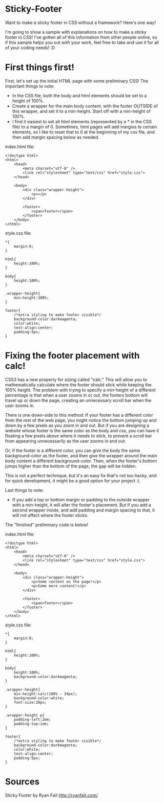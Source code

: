 # Sticky-Footer
Want to make a sticky footer in CSS without a framework? Here's one way!

I'm going to show a sample with explanations on how to make a sticky footer in CSS! I've gotten all of this information from other people online, so if this sample helps you out with your work, feel free to take and use it for all of your coding needs! :D

# First things first!

First, let's set up the initial HTML page with some preliminary CSS! The important things to note:
- In the CSS file, both the body and html elements should be set to a height of 100%.
- Create a wrapper for the main body content, with the footer OUTSIDE of this wrapper, and set it to a min-height. Start off with a min-height of 100%.
- I find it easiest to set all html elements (represented by a * in the CSS file) to a margin of 0. Sometimes, html pages will add margins to certain elements, so I like to reset that to 0 at the beginning of my css file, and then add margin spacing below as needed.

index.html file:

```
<!doctype html>
<html>
    <head>
        <meta charset="utf-8" />
        <link rel="stylesheet" type="text/css" href="style.css">
    </head>
    
    <body>
        <div class="wrapper-height">
            <p></p>
        </div>
        
        <footer>
            <span>footer</span>
        </footer>
    </body>
</html>
```


style.css file:

```
*{
    margin:0;
}

html{
    height:100%;
}

body{
    height:100%;
}

.wrapper-height{
    min-height:100%;
}

footer{
    /*extra styling to make footer visible*/
    background-color:darkmagenta;
    color:white;
    text-align:center;
    padding:5px;
}
```

# Fixing the footer placement with calc!

CSS3 has a new property for sizing called "calc." This will allow you to mathematically calculate where the footer should stick while keeping the 100% height. The problem with trying to specify a min-height of a different percentage is that when a user zooms in or out, the footers bottom will travel up or down the page, creating an unnecessary scroll bar when the user zooms in.

There is one down-side to this method: If your footer has a different color from the rest of the web page, you might notice the bottom jumping up and down by a few pixels as you zoom in and out. But if you are designing a website whose footer is the same color as the body and css, you can have it floating a few pixels above where it needs to stick, to prevent a scroll bar from appearing unnecessarily as the user zooms in and out.

Or, if the footer is a different color, you can give the body the same background-color as the footer, and then give the wrapper around the main body content a different background-color. Then, when the footer's bottom jumps higher than the bottom of the page, the gap will be hidden.

This is not a perfect technique, but it's an easy fix that's not too hacky, and for quick development, it might be a good option for your project :).

Last things to note:
- If you add a top or bottom margin or padding to the outside wrapper with a min-height, it will alter the footer's placement. But if you add a second wrapper inside, and add padding and margin spacing to that, it will not affect where the footer sticks.

The "finished" preliminary code is below!

index.html file:
```
<!doctype html>
<html>
    <head>
        <meta charset="utf-8" />
        <link rel="stylesheet" type="text/css" href="style.css">
    </head>
    
    <body>
        <div class="wrapper-height">
            <p>Some content on the page!</p>
            <p>Some more content!</p>
        </div>
        
        <footer>
            <span>footer</span>
        </footer>
    </body>
</html>
```

style.css file:
```
*{
    margin:0;
}

html{
    height:100%;
}

body{
    height:100%;
    background-color:darkmagenta;
}

.wrapper-height{
    min-height:calc(100% - 34px);
    background-color:white;
    font-size:30px;
}

.wrapper-height p{
    padding-left:2em;
    padding-top:1em;
}

footer{
    /*extra styling to make footer visible*/
    background-color:darkmagenta;
    color:white;
    text-align:center;
    padding:5px;
}
```


# Sources
Sticky Footer by Ryan Fait
http://ryanfait.com/